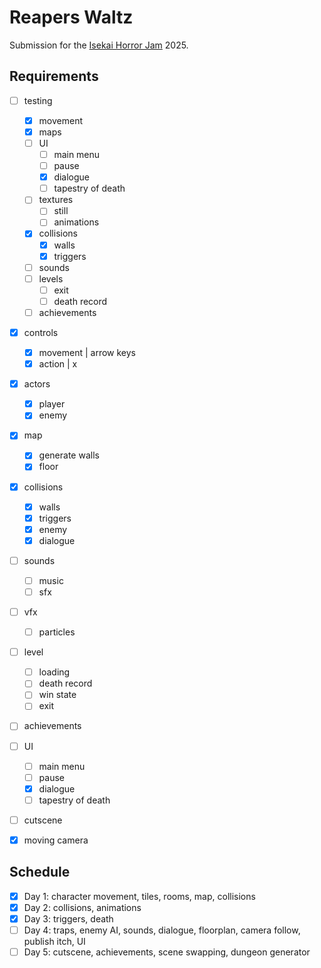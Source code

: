# Reapers Waltz

Submission for the [Isekai Horror Jam](https://itch.io/jam/isekai-horror-jam) 2025.

## Requirements

- [ ] testing
  - [x] movement
  - [x] maps
  - [ ] UI
    - [ ] main menu
    - [ ] pause
    - [x] dialogue
    - [ ] tapestry of death
  - [ ] textures
    - [ ] still
    - [ ] animations
  - [x] collisions
    - [x] walls
    - [x] triggers
  - [ ] sounds
  - [ ] levels
    - [ ] exit
    - [ ] death record
  - [ ] achievements
- [x] controls
  - [x] movement  | arrow keys
  - [x] action    | x
- [x] actors
  - [x] player
  - [x] enemy
- [x] map
  - [x] generate walls
  - [x] floor
- [x] collisions
  - [x] walls
  - [x] triggers
  - [x] enemy
  - [x] dialogue
- [ ] sounds
  - [ ] music
  - [ ] sfx
- [ ] vfx
  - [ ] particles
- [ ] level
  - [ ] loading
  - [ ] death record
  - [ ] win state
  - [ ] exit
- [ ] achievements
- [ ] UI
  - [ ] main menu
  - [ ] pause
  - [x] dialogue
  - [ ] tapestry of death
- [ ] cutscene
- [x] moving camera


## Schedule

- [x] Day 1: character movement, tiles, rooms, map, collisions
- [x] Day 2: collisions, animations
- [x] Day 3: triggers, death
- [ ] Day 4: traps, enemy AI, sounds, dialogue, floorplan, camera follow, publish itch, UI
- [ ] Day 5: cutscene, achievements, scene swapping, dungeon generator
